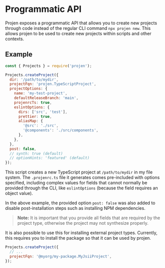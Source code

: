 # Programmatic API

Projen exposes a programmatic API that allows you to create new projects through
code instead of the regular CLI command `npx projen new`. This allows projen to
be used to create new projects within scripts and other contexts.

## Example

```js
const { Projects } = require('projen');

Projects.createProject({
  dir: '/path/to/mydir',
  projectFqn: 'projen.TypeScriptProject',
  projectOptions: {
    name: 'my-test-project',
    defaultReleaseBranch: 'main',
    projenrcTs: true,
    eslintOptions: {
      dirs: ['src', 'test'],
      prettier: true,
      aliasMap: {
        '@src': './src',
        '@components': './src/components',
      },
    },
  },
  post: false,
  // synth: true (default)
  // optionHints: 'featured' (default)
});
```

This script creates a new TypeScript project at `/path/to/mydir` in my file
system. The `.projenrc.ts` file it generates comes pre-included with options
specified, including complex values for fields that cannot normally be provided
through the CLI, like `eslintOptions` (because the field requires an object
value).

In the above example, the provided option `post: false` was also added to
disable post-installation steps such as installing NPM dependencies.

> **Note:** It is important that you provide all fields that are required by the
project type, otherwise the project may not synthesize properly.

It is also possible to use this for installing external project types.
Currently, this requires you to install the package so that it can be used by
projen.

```js
Projects.createProject({
  // ...
  projectFqn: '@myorg/my-package.MyJsiiProject',
});
```

